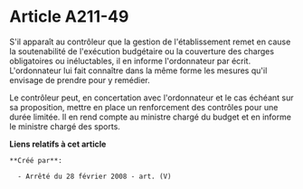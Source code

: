 # Article A211-49

S'il apparaît au contrôleur que la gestion de l'établissement remet en cause la soutenabilité de l'exécution budgétaire ou la
couverture des charges obligatoires ou inéluctables, il en informe l'ordonnateur par écrit. L'ordonnateur lui fait connaître
dans la même forme les mesures qu'il envisage de prendre pour y remédier.

Le contrôleur peut, en concertation avec l'ordonnateur et le cas échéant sur sa proposition, mettre en place un renforcement
des contrôles pour une durée limitée. Il en rend compte au ministre chargé du budget et en informe le ministre chargé des
sports.

**Liens relatifs à cet article**

	**Créé par**:

	  - Arrêté du 28 février 2008 - art. (V)
